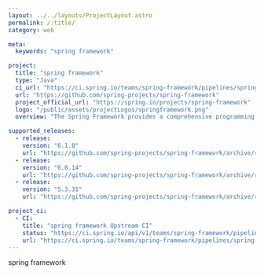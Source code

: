 ```yaml
---
layout: ../../layouts/ProjectLayout.astro
permalink: /:title/
category: web

meta:
  keywords: "spring framework"

project:
  title: "spring framework"
  type: "Java"
  ci_url: "https://ci.spring.io/teams/spring-framework/pipelines/spring-framework-6.0.x?groups=Build%22"
  url: "https://github.com/spring-projects/spring-framework"
  project_official_url: "https://spring.io/projects/spring-framework"
  logo: "/public/assets/projectLogos/springframework.png"
  overview: "The Spring Framework provides a comprehensive programming and configuration model for modern Java-based enterprise applications - on any kind of deployment platform."

supported_releases:
  - release:
    version: "6.1.0"
    url: "https://github.com/spring-projects/spring-framework/archive/refs/tags/v6.1.0.tar.gz"
  - release:
    version: "6.0.14"
    url: "https://github.com/spring-projects/spring-framework/archive/refs/tags/v6.0.14.tar.gz"
  - release:
    version: "5.3.31"
    url: "https://github.com/spring-projects/spring-framework/archive/refs/tags/v5.3.31.tar.gz"

project_ci:
  - CI:
    title: "spring framework Upstream CI"
    status: "https://ci.spring.io/api/v1/teams/spring-framework/pipelines/spring-framework-6.0.x/jobs/build/badge"
    url: "https://ci.spring.io/teams/spring-framework/pipelines/spring-framework-6.0.x?groups=Build%22"
---
```


<p>spring framework</p>
